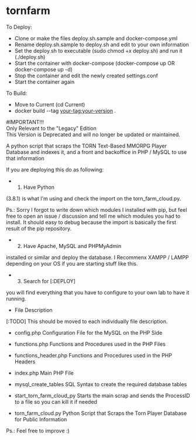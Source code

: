 # tornfarm
To Deploy:
- Clone or make the files deploy.sh.sample and docker-compose.yml
- Rename deploy.sh.sample to deploy.sh and edit to your own information
- Set the deploy.sh to executable (sudo chmod +x deploy.sh) and run it (./deploy.sh)
- Start the container with docker-compose (docker-compose up OR docker-compose up -d)
- Stop the container and edit the newly created settings.conf
- Start the container again

To Build:
- Move to Current (cd Current)
- docker build --tag <your-tag:your-version> .

#IMPORTANT!!!  
Only Relevant to the "Legacy" Edition <br />
This Version is Deprecated and will no longer be updated or maintained.<br />

A python script that scraps the TORN Text-Based MMORPG Player Database and indexes it, and a front and backoffice in PHP / MySQL to use that information


If you are deploying this do as following:

- 1) Have Python

(3.8.1) is what I'm using and check the import on the torn_farm_cloud.py.

Ps.: Sorry I forgot to write down which modules I installed with pip, but feel free to open an issue / discussion
and tell me which modules you had to install. It should easy to debug because the import is basically the first
result of the pip repository.


- 2) Have Apache, MySQL and PHPMyAdmin


installed or similar and deploy the database. I Recommenx XAMPP / LAMPP depending
on your OS if you are starting stuff like this.


- 3) Search for [:DEPLOY]


you will find everything that you have to configure to your own lab to have it running.

- File Description

[:TODO] This should be moved to each individually file description.


- config.php						Configuration File for the MySQL on the PHP Side

- functions.php					Functions and Procedures used in the PHP Files

- functions_header.php			Functions and Procedures used in the PHP Headers

- index.php						Main PHP File

- mysql_create_tables				SQL Syntax to create the required database tables

- start_torn_farm_cloud_py		Starts the main scrap and sends the ProcessID to a file so you can kill it if needed

- torn_farm_cloud.py				Python Script that Scraps the Torn Player Database for Public Information



Ps.: Feel free to improve :)
